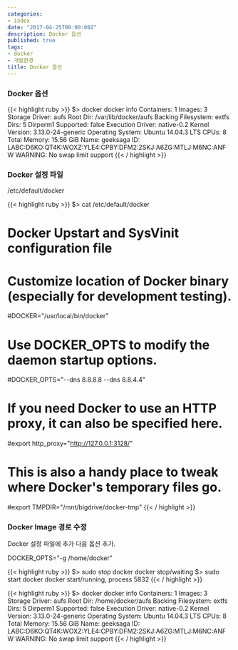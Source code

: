 ```yaml
---
categories:
- index
date: "2017-04-25T00:00:00Z"
description: Docker 옵션
published: true
tags:
- docker
- 개발환경
title: Docker 옵션
---
```


### Docker 옵션

{{< highlight ruby >}}
$> docker docker info
Containers: 1
Images: 3
Storage Driver: aufs
 Root Dir: /var/lib/docker/aufs
 Backing Filesystem: extfs
 Dirs: 5
 Dirperm1 Supported: false
Execution Driver: native-0.2
Kernel Version: 3.13.0-24-generic
Operating System: Ubuntu 14.04.3 LTS
CPUs: 8
Total Memory: 15.56 GiB
Name: geeksaga
ID: LABC:D6KO:QT4K:WOXZ:YLE4:CPBY:DFM2:2SKJ:A6ZG:MTLJ:M6NC:ANFW
WARNING: No swap limit support
{{< / highlight >}}


### Docker 설정 파일

/etc/default/docker 

{{< highlight ruby >}}
$> cat /etc/default/docker 
# Docker Upstart and SysVinit configuration file

# Customize location of Docker binary (especially for development testing).
#DOCKER="/usr/local/bin/docker"

# Use DOCKER_OPTS to modify the daemon startup options.
#DOCKER_OPTS="--dns 8.8.8.8 --dns 8.8.4.4"

# If you need Docker to use an HTTP proxy, it can also be specified here.
#export http_proxy="http://127.0.0.1:3128/"

# This is also a handy place to tweak where Docker's temporary files go.
#export TMPDIR="/mnt/bigdrive/docker-tmp"
{{< / highlight >}}


### Docker Image 경로 수정

Docker 설정 파일에 추가 다음 옵션 추가.

DOCKER_OPTS="-g /home/docker"

{{< highlight ruby >}}
$> sudo stop docker
docker stop/waiting
$>  sudo start docker
docker start/running, process 5832
{{< / highlight >}}


{{< highlight ruby >}}
$> docker docker info
Containers: 1
Images: 3
Storage Driver: aufs
 Root Dir: /home/docker/aufs
 Backing Filesystem: extfs
 Dirs: 5
 Dirperm1 Supported: false
Execution Driver: native-0.2
Kernel Version: 3.13.0-24-generic
Operating System: Ubuntu 14.04.3 LTS
CPUs: 8
Total Memory: 15.56 GiB
Name: geeksaga
ID: LABC:D6KO:QT4K:WOXZ:YLE4:CPBY:DFM2:2SKJ:A6ZG:MTLJ:M6NC:ANFW
WARNING: No swap limit support
{{< / highlight >}}
